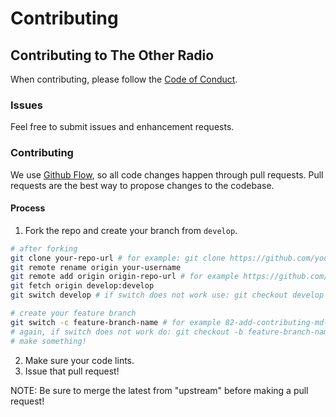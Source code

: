 # Contributing

## Contributing to The Other Radio

When contributing, please follow the [Code of Conduct](/code-of-conduct).

### Issues

Feel free to submit issues and enhancement requests.

### Contributing

We use [Github Flow](https://docs.github.com/en/get-started/quickstart/github-flow), so all code changes happen through pull requests.
Pull requests are the best way to propose changes to the codebase.

#### Process

1. Fork the repo and create your branch from `develop`.
```bash
# after forking
git clone your-repo-url # for example: git clone https://github.com/your-name/fedsa-website-new.git
git remote rename origin your-username
git remote add origin origin-repo-url # for example https://github.com/fedsa/fedsa-website-new.git
git fetch origin develop:develop
git switch develop # if switch does not work use: git checkout develop

# create your feature branch
git switch -c feature-branch-name # for example 82-add-contributing-md-pointing-to-repo
# again, if switch does not work do: git checkout -b feature-branch-name
# make something!
```
2. Make sure your code lints.
3. Issue that pull request!

NOTE: Be sure to merge the latest from "upstream" before making a pull request!
